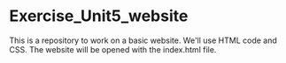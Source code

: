 # Exercise_Unit5_website
This is a repository to work on a basic website.
We'll use HTML code and CSS.
The website will be opened with the index.html file.
